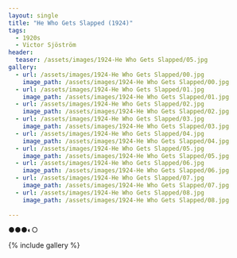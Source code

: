 ```yaml
---
layout: single
title: "He Who Gets Slapped (1924)"
tags:
  - 1920s 
  - Victor Sjöström
header:
  teaser: /assets/images/1924-He Who Gets Slapped/05.jpg
gallery:
  - url: /assets/images/1924-He Who Gets Slapped/00.jpg
    image_path: /assets/images/1924-He Who Gets Slapped/00.jpg  
  - url: /assets/images/1924-He Who Gets Slapped/01.jpg
    image_path: /assets/images/1924-He Who Gets Slapped/01.jpg
  - url: /assets/images/1924-He Who Gets Slapped/02.jpg
    image_path: /assets/images/1924-He Who Gets Slapped/02.jpg
  - url: /assets/images/1924-He Who Gets Slapped/03.jpg
    image_path: /assets/images/1924-He Who Gets Slapped/03.jpg
  - url: /assets/images/1924-He Who Gets Slapped/04.jpg
    image_path: /assets/images/1924-He Who Gets Slapped/04.jpg
  - url: /assets/images/1924-He Who Gets Slapped/05.jpg
    image_path: /assets/images/1924-He Who Gets Slapped/05.jpg
  - url: /assets/images/1924-He Who Gets Slapped/06.jpg
    image_path: /assets/images/1924-He Who Gets Slapped/06.jpg
  - url: /assets/images/1924-He Who Gets Slapped/07.jpg
    image_path: /assets/images/1924-He Who Gets Slapped/07.jpg
  - url: /assets/images/1924-He Who Gets Slapped/08.jpg
    image_path: /assets/images/1924-He Who Gets Slapped/08.jpg
 
---
```

●●●◐○

{% include gallery %}
